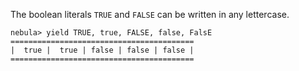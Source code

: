 The boolean literals `TRUE` and `FALSE` can be written in any lettercase.

```
nebula> yield TRUE, true, FALSE, false, FalsE
=========================================
|  true |  true | false | false | false |  
=========================================
```
